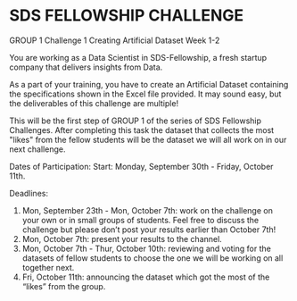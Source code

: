 # SDS FELLOWSHIP CHALLENGE

GROUP 1 Challenge 1
Creating Artificial Dataset
Week 1-2 

You are working as a Data Scientist in SDS-Fellowship, a fresh startup company that delivers insights from Data.

As a part of your training, you have to create an Artificial Dataset containing the specifications shown in the Excel file provided. It may sound easy, but the deliverables of this challenge are multiple!

This will be the first step of GROUP 1 of the series of SDS Fellowship Challenges. After completing this task the dataset that collects the most "likes" from the fellow students will be the dataset we will all work on in our next challenge.

Dates of Participation: 
Start: Monday, September 30th - Friday, October 11th.

Deadlines: 
1.	Mon, September 23th - Mon, October 7th: work on the challenge on your own or in small groups of students. Feel free to discuss the challenge but please don’t post your results earlier than October 7th!
2.	Mon, October 7th: present your results to the channel. 
3.	Mon, October 7th - Thur, October 10th: reviewing and voting for the datasets of fellow students to choose the one we will be working on all together next.
4.	Fri, October 11th: announcing the dataset which got the most of the “likes” from the group.
